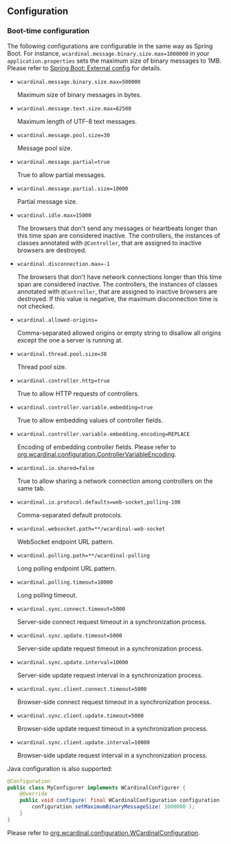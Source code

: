 ## Configuration

### Boot-time configuration

The following configurations are configurable in the same way as Spring Boot.
For instance, `wcardinal.message.binary.size.max=1000000` in your `application.properties` sets the maximum size of binary messages to 1MB.
Please refer to [Spring Boot: External config](http://docs.spring.io/spring-boot/docs/current/reference/htmlsingle/#boot-features-external-config) for details.

* `wcardinal.message.binary.size.max=500000`

  Maximum size of binary messages in bytes.

* `wcardinal.message.text.size.max=62500`

  Maximum length of UTF-8 text messages.

* `wcardinal.message.pool.size=30`

  Message pool size.

* `wcardinal.message.partial=true`

  True to allow partial messages.

* `wcardinal.message.partial.size=10000`

  Partial message size.

* `wcardinal.idle.max=15000`

  The browsers that don't send any messages or heartbeats longer than this time span are considered inactive.
  The controllers, the instances of classes annotated with `@Controller`, that are assigned to inactive browsers are destroyed.

* `wcardinal.disconnection.max=-1`

  The browsers that don't have network connections longer than this time span are considered inactive.
  The controllers, the instances of classes annotated with `@Controller`, that are assigned to inactive browsers are destroyed.
  If this value is negative, the maximum disconnection time is not checked.

* `wcardinal.allowed-origins=`

  Comma-separated allowed origins or empty string to disallow all origins except the one a server is running at.

* `wcardinal.thread.pool.size=30`

  Thread pool size.

* `wcardinal.controller.http=true`

  True to allow HTTP requests of controllers.

* `wcardinal.controller.variable.embedding=true`

  True to allow embedding values of controller fields.

* `wcardinal.controller.variable.embedding.encoding=REPLACE`

  Encoding of embedding controller fields.
  Please refer to [org.wcardinal.configuration.ControllerVariableEncoding](../api/java/org/wcardinal/configuration/ControllerVariableEncoding.html).

* `wcardinal.io.shared=false`

  True to allow sharing a network connection among controllers on the same tab.

* `wcardinal.io.protocol.defaults=web-socket,polling-100`

  Comma-separated default protocols.

* `wcardinal.websocket.path=**/wcardinal-web-socket`

  WebSocket endpoint URL pattern.

* `wcardinal.polling.path=**/wcardinal-polling`

  Long polling endpoint URL pattern.

* `wcardinal.polling.timeout=10000`

  Long polling timeout.

* `wcardinal.sync.connect.timeout=5000`

  Server-side connect request timeout in a synchronization process.

* `wcardinal.sync.update.timeout=5000`

  Server-side update request timeout in a synchronization process.

* `wcardinal.sync.update.interval=10000`

  Server-side update request interval in a synchronization process.

* `wcardinal.sync.client.connect.timeout=5000`

  Browser-side connect request timeout in a synchronization process.

* `wcardinal.sync.client.update.timeout=5000`

  Browser-side update request timeout in a synchronization process.

* `wcardinal.sync.client.update.interval=10000`

  Browser-side update request interval in a synchronization process.

Java configuration is also supported:

```java
@Configuration
public class MyConfigurer implements WCardinalConfigurer {
	@Override
	public void configure( final WCardinalConfiguration configuration ) {
		configuration.setMaximumBinaryMessageSize( 1000000 );
	}
}
```

Please refer to [org.wcardinal.configuration.WCardinalConfiguration](../api/java/org/wcardinal/configuration/WCardinalConfiguration.html).
